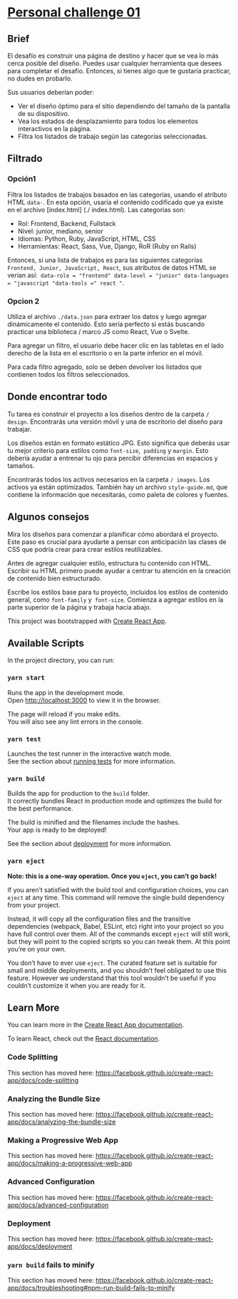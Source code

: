 # [Personal challenge 01](https://github.com/behagoras/personal-challenge-01)

## Brief

El desafío es construir una página de destino y hacer que se vea lo más cerca posible del diseño.
Puedes usar cualquier herramienta que desees para completar el desafío. Entonces, si tienes algo que te gustaría practicar, no dudes en probarlo.

Sus usuarios deberían poder:

- Ver el diseño óptimo para el sitio dependiendo del tamaño de la pantalla de su dispositivo.
- Vea los estados de desplazamiento para todos los elementos interactivos en la página.
- Filtra los listados de trabajo según las categorías seleccionadas.

## Filtrado 

### Opción1

Filtra los listados de trabajos basados en las categorías, usando el atributo HTML `data-`. En esta opción, usaría el contenido codificado que ya existe en el archivo [index.html] (./ index.html).
Las categorias son:

- Rol: Frontend, Backend, Fullstack
- Nivel: junior, mediano, senior
- Idiomas: Python, Ruby, JavaScript, HTML, CSS
- Herramientas: React, Sass, Vue, Django, RoR (Ruby on Rails)

Entonces, si una lista de trabajos es para las siguientes categorías `Frontend, Junior, JavaScript, React`, sus atributos de datos HTML se verían así:` data-role = "frontend" data-level = "junior" data-languages = "javascript "data-tools =" react "`.

### Opcion 2

Utiliza el archivo `./data.json` para extraer los datos y luego agregar dinámicamente el contenido. Esto sería perfecto si estás buscando practicar una biblioteca / marco JS como React, Vue o Svelte.

Para agregar un filtro, el usuario debe hacer clic en las tabletas en el lado derecho de la lista en el escritorio o en la parte inferior en el móvil. 

Para cada filtro agregado, solo se deben devolver los listados que contienen todos los filtros seleccionados.

## Donde encontrar todo

Tu tarea es construir el proyecto a los diseños dentro de la carpeta `/ design`. Encontrarás una versión móvil y una de escritorio del diseño para trabajar.

Los diseños están en formato estático JPG. Esto significa que deberás usar tu mejor criterio para estilos como `font-size`,` padding` y `margin`. Esto debería ayudar a entrenar tu ojo para percibir diferencias en espacios y tamaños.

Encontrarás todos los activos necesarios en la carpeta `/ images`. Los activos ya están optimizados. También hay un archivo `style-guide.md`, que contiene la información que necesitarás, como paleta de colores y fuentes.

## Algunos consejos

Mira los diseños para comenzar a planificar cómo abordará el proyecto. Este paso es crucial para ayudarte a pensar con anticipación las clases de CSS que podría crear para crear estilos reutilizables.

Antes de agregar cualquier estilo, estructura tu contenido con HTML. Escribir su HTML primero puede ayudar a centrar tu atención en la creación de contenido bien estructurado.

Escribe los estilos base para tu proyecto, incluidos los estilos de contenido general, como `font-family` y` font-size`.
Comienza a agregar estilos en la parte superior de la página y trabaja hacia abajo. 



This project was bootstrapped with [Create React App](https://github.com/facebook/create-react-app).

## Available Scripts

In the project directory, you can run:

### `yarn start`

Runs the app in the development mode.<br />
Open [http://localhost:3000](http://localhost:3000) to view it in the browser.

The page will reload if you make edits.<br />
You will also see any lint errors in the console.

### `yarn test`

Launches the test runner in the interactive watch mode.<br />
See the section about [running tests](https://facebook.github.io/create-react-app/docs/running-tests) for more information.

### `yarn build`

Builds the app for production to the `build` folder.<br />
It correctly bundles React in production mode and optimizes the build for the best performance.

The build is minified and the filenames include the hashes.<br />
Your app is ready to be deployed!

See the section about [deployment](https://facebook.github.io/create-react-app/docs/deployment) for more information.

### `yarn eject`

**Note: this is a one-way operation. Once you `eject`, you can’t go back!**

If you aren’t satisfied with the build tool and configuration choices, you can `eject` at any time. This command will remove the single build dependency from your project.

Instead, it will copy all the configuration files and the transitive dependencies (webpack, Babel, ESLint, etc) right into your project so you have full control over them. All of the commands except `eject` will still work, but they will point to the copied scripts so you can tweak them. At this point you’re on your own.

You don’t have to ever use `eject`. The curated feature set is suitable for small and middle deployments, and you shouldn’t feel obligated to use this feature. However we understand that this tool wouldn’t be useful if you couldn’t customize it when you are ready for it.

## Learn More

You can learn more in the [Create React App documentation](https://facebook.github.io/create-react-app/docs/getting-started).

To learn React, check out the [React documentation](https://reactjs.org/).

### Code Splitting

This section has moved here: https://facebook.github.io/create-react-app/docs/code-splitting

### Analyzing the Bundle Size

This section has moved here: https://facebook.github.io/create-react-app/docs/analyzing-the-bundle-size

### Making a Progressive Web App

This section has moved here: https://facebook.github.io/create-react-app/docs/making-a-progressive-web-app

### Advanced Configuration

This section has moved here: https://facebook.github.io/create-react-app/docs/advanced-configuration

### Deployment

This section has moved here: https://facebook.github.io/create-react-app/docs/deployment

### `yarn build` fails to minify

This section has moved here: https://facebook.github.io/create-react-app/docs/troubleshooting#npm-run-build-fails-to-minify
